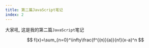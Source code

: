 ```yaml
---
title: 第二篇JavaScript笔记
index: 2
---
```


大家吼, 这是我的第二篇`JavaScript`笔记

$$
f(x)=\sum_{n=0}^\infty\frac{f^{(n)}(a)}{n!}(x-a)^n
$$
